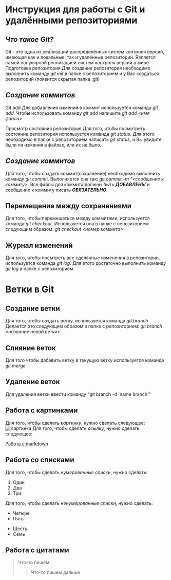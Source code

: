 # Инструкция для работы с Git и удалёнными репозиториями 

## *Что такое Git?*
Git - это одна из реализаций распределённых систем контроля версий, имеющая как и локальные, так и удалённые репозитории. Является самой популярной реализацией систем контроля версий в мире.
Подготовка репозитория
Для создание репозитория необходимо выполнить команду *git init*  в папке с репозиторием и у Вас создаться репозиторий (появится скрытая папка .git)

## *Создание коммитов* 

Git add
Для добавления измений в коммит используется команда *git add*. Чтобы использовать команду *git add* напишите *git add <имя файла>*

Просмотр состояния репозитория
Для того, чтобы посмотреть состояние репозитория используется команда *git status*. Для этого необходимо в папке с репозиторием написать *git status*, и Вы увидите были ли измения в файлах, или их не было.

## *Создание коммитов*
Для того, чтобы создать коммит(сохранение) необходимо выполнить команду *git commit*. Выполняется она так: *git commit -m "<сообщение к коммиту>*. Все файлы для коммита должны быть ***ДОБАВЛЕНЫ*** и сообщение к коммиту писать ***ОБЯЗАТЕЛЬНО***.

## Перемещение между сохранениями
Для того, чтобы перемещаться между коммитами, используется команда *git checkout*. Используется она в папке с пепозиторием следующим образом: *git checkout <номер коммита>*

## Журнал изменений
Для того, чтобы посмтреть все сделанные изменения в репозитории, используется команда *git log*. Для этого достаточно выполнить команду *git log* в папке с репозиторием

 # Ветки в Git

## Создание ветки

Для того, чтобы создать ветку, используется команда *git branch*. Делается это следующим образом в папке с репозиторием: *git branch <название новой ветки>*

## Слияние веток 

Для того чтобы дабавить ветку в текущую ветку используется команда *git merge <name branch>*

## Удаление веток 
Для удаления ветки ввести команду "git branch -d 'name branch'"

## Работа с картинками

Для того, чтобы сделать *картинку*, нужно сделать следующее:
![Картинка](https://s0.rbk.ru/v6_top_pics/media/img/4/97/756723916815974.webp)
Для того, чтобы сделать *ссылку*, нужно сделать следующее:

[Работа с markdown](https://gist.github.com/Jekins/2bf2d0638163f1294637)

## Работа со списками

Для того, чтобы сделать *нумерованные списки*, нужно сделать:

1. Один
2. Два
3. Три

Для того, чтобы сделать *ненумерованные списки*, нужно сделать:

* Четыре
* Пять
+ Шесть
+ Семь

## Работа с цитатами 

> Что-то пишем
>> Что-то пишем дальше


